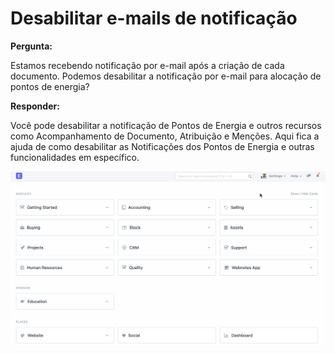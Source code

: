 # Desabilitar e-mails de notificação


**Pergunta:**


Estamos recebendo notificação por e-mail após a criação de cada documento. Podemos desabilitar a notificação por e-mail para alocação de pontos de energia?


**Responder:**


Você pode desabilitar a notificação de Pontos de Energia e outros recursos como Acompanhamento de Documento, Atribuição e Menções. Aqui fica a ajuda de como desabilitar as Notificações dos Pontos de Energia e outras funcionalidades em específico.


![](/files/diFf6UW.gif)